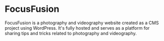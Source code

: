 # FocusFusion
FocusFusion is a photography and videography website created as a CMS project using WordPress. It's fully hosted and serves as a platform for sharing tips and tricks related to photography and videography.
